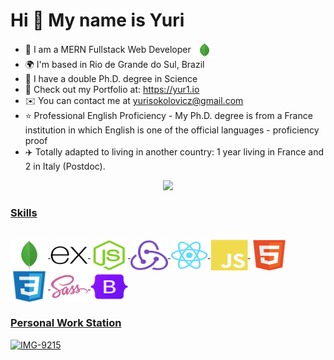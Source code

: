 Hi 👋 My name is Yuri
==========================

* 🧠 I am a MERN Fullstack Web Developer <img align="center" alt="Rafa-CSS" height="25" width="35" src="https://raw.githubusercontent.com/devicons/devicon/master/icons/mongodb/mongodb-original.svg">
* 🌍 I'm based in Rio de Grande do Sul, Brazil
* 🚀 I have a double Ph.D. degree in Science
* 🥷 Check out my Portfolio at: https://yur1.io
* ✉️ You can contact me at yurisokolovicz@gmail.com
* ⭐ Professional English Proficiency - My Ph.D. degree is from a France institution in which English is one of the official languages - proficiency proof
* ✈️ Totally adapted to living in another country: 1 year living in France and 2 in Italy (Postdoc). 


<div align="center">
  <a href="https://github.com/yurisokolovicz">
  <img height="180em" src="https://github-readme-stats.vercel.app/api/top-langs/?username=yurisokolovicz&layout=compact&langs_count=7&theme=dracula"/>
</div>

### Skills
  
<div style="display: inline_block"><br>
  <img align="center" alt="Yuri-mongoDB" height="50" width="60" src="https://raw.githubusercontent.com/devicons/devicon/master/icons/mongodb/mongodb-original.svg">
  <img align="center" alt="Yuri-express" height="50" width="60" src="https://raw.githubusercontent.com/devicons/devicon/master/icons/express/express-original.svg">
   <img align="center" alt="Yuri-node" height="50" width="60" src="https://raw.githubusercontent.com/devicons/devicon/master/icons/nodejs/nodejs-original.svg">
  <img align="center" alt="Yuri-redux" height="50" width="60" src="https://raw.githubusercontent.com/devicons/devicon/master/icons/redux/redux-original.svg">
  <img align="center" alt="Yuri-react" height="50" width="60" src="https://raw.githubusercontent.com/devicons/devicon/master/icons/react/react-original.svg">
  <img align="center" alt="Yuri-Js" height="50" width="60" src="https://raw.githubusercontent.com/devicons/devicon/master/icons/javascript/javascript-plain.svg">
  <img align="center" alt="Yuri-HTML" height="50" width="60" src="https://raw.githubusercontent.com/devicons/devicon/master/icons/html5/html5-original.svg">
  <img align="center" alt="Yuri-CSS" height="50" width="60" src="https://raw.githubusercontent.com/devicons/devicon/master/icons/css3/css3-original.svg">
  <img align="center" alt="Yuri-sass" height="50" width="60" src="https://raw.githubusercontent.com/devicons/devicon/master/icons/sass/sass-original.svg">
  <img align="center" alt="Rafa-bootstrap" height="50" width="60" src="https://raw.githubusercontent.com/devicons/devicon/master/icons/bootstrap/bootstrap-original.svg">
</div>
  
  ### Personal Work Station
![IMG-9215](https://user-images.githubusercontent.com/121908988/230083416-0d18db88-a8e9-4e77-a5e5-c39f47704fd3.jpg)



